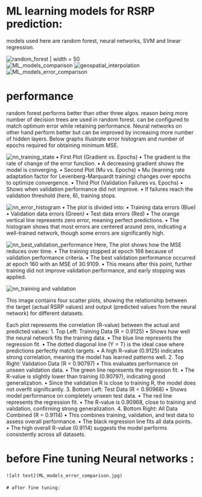 # ML learning models for RSRP prediction: #

models used here are random forest, neural networks, SVM and linear regression.

![random_forest | width = 50](https://github.com/user-attachments/assets/2600cabf-d9f7-4f92-b96a-0f451bc67561c)  
![ML_models_comparison](https://github.com/user-attachments/assets/55d51378-07e1-429b-8508-e0f31578ac7b)
![geospatial_interpolation](https://github.com/user-attachments/assets/4f63445b-533b-486a-ab7c-fc6b989993c0)
![ML_models_error_comparison](https://github.com/user-attachments/assets/9748f98e-66cb-43b6-b5d8-905d2b30daed)

# performance

random forest performs better than other three algos. reason being more number of decision trees are used in random forest. can be configured to match optimum error while retaining performance. Neural networks on other hand perform better but can be improved by increasing more number of hidden layers.
Below graphs illustrate error histogram and number of epochs required for obtaining minimum MSE.

![nn_training_state](https://github.com/user-attachments/assets/24c4d5df-927a-49d7-b261-9ef295a23d36)
	•	First Plot (Gradient vs. Epochs)
	•	The gradient is the rate of change of the error function.
	•	A decreasing gradient shows the model is converging.
	•	Second Plot (Mu vs. Epochs)
	•	Mu (learning rate adaptation factor for Levenberg-Marquardt training) changes over epochs to optimize convergence.
	•	Third Plot (Validation Failures vs. Epochs)
	•	Shows when validation performance did not improve.
	•	If failures reach the validation threshold (here, 6), training stops.


![nn_error_histogram](https://github.com/user-attachments/assets/f4e295aa-f6fc-4b2e-9cff-41bc3fc5bd39)
	•	The plot is divided into:
	•	Training data errors (Blue)
	•	Validation data errors (Green)
	•	Test data errors (Red)
	•	The orange vertical line represents zero error, meaning perfect predictions.
	•	The histogram shows that most errors are centered around zero, indicating a well-trained network, though some errors are significantly high.
 
![nn_best_validation_performance](https://github.com/user-attachments/assets/77866657-0c59-482e-8b49-019d5b79c96b)
Here, The plot shows how the MSE reduces over time.
	•	The training stopped at epoch 166 because of validation performance criteria.
	•	The best validation performance occurred at epoch 160 with an MSE of 30.9109.
	•	This means after this point, further training did not improve validation performance, and early stopping was applied.

 ![nn_training and validation](https://github.com/user-attachments/assets/4e830312-333a-42e5-8ef9-c83c66f79a49)

 This image contains four scatter plots, showing the relationship between the target (actual RSRP values) and output (predicted values from the neural network) for different datasets.

Each plot represents the correlation (R-value) between the actual and predicted values:
	1.	Top Left: Training Data (R = 0.9125)
	•	Shows how well the neural network fits the training data.
	•	The blue line represents the regression fit.
	•	The dotted diagonal line (Y = T) is the ideal case where predictions perfectly match targets.
	•	A high R-value (0.9125) indicates strong correlation, meaning the model has learned patterns well.
	2.	Top Right: Validation Data (R = 0.90797)
	•	This evaluates performance on unseen validation data.
	•	The green line represents the regression fit.
	•	The R-value is slightly lower than training (0.90797), indicating good generalization.
	•	Since the validation R is close to training R, the model does not overfit significantly.
	3.	Bottom Left: Test Data (R = 0.90968)
	•	Shows model performance on completely unseen test data.
	•	The red line represents the regression fit.
	•	The R-value is 0.90968, close to training and validation, confirming strong generalization.
	4.	Bottom Right: All Data Combined (R = 0.9114)
	•	This combines training, validation, and test data to assess overall performance.
	•	The black regression line fits all data points.
	•	The high overall R-value (0.9114) suggests the model performs consistently across all datasets.

# before Fine tuning Neural networks :
    
	![alt text](ML_models_error_comparison.jpg)

    # after fine tuning:






